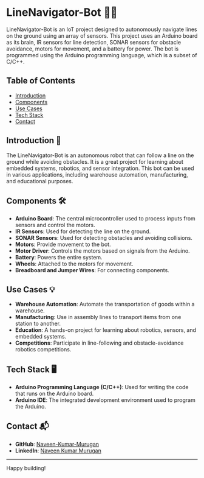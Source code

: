 # LineNavigator-Bot 🚀🤖

LineNavigator-Bot is an IoT project designed to autonomously navigate lines on the ground using an array of sensors. This project uses an Arduino board as its brain, IR sensors for line detection, SONAR sensors for obstacle avoidance, motors for movement, and a battery for power. The bot is programmed using the Arduino programming language, which is a subset of C/C++.

## Table of Contents
- [Introduction](#introduction)
- [Components](#components)
- [Use Cases](#use-cases)
- [Tech Stack](#tech-stack)
- [Contact](#contact)

## Introduction 🌟
The LineNavigator-Bot is an autonomous robot that can follow a line on the ground while avoiding obstacles. It is a great project for learning about embedded systems, robotics, and sensor integration. This bot can be used in various applications, including warehouse automation, manufacturing, and educational purposes.

## Components 🛠️
- **Arduino Board**: The central microcontroller used to process inputs from sensors and control the motors.
- **IR Sensors**: Used for detecting the line on the ground.
- **SONAR Sensors**: Used for detecting obstacles and avoiding collisions.
- **Motors**: Provide movement to the bot.
- **Motor Driver**: Controls the motors based on signals from the Arduino.
- **Battery**: Powers the entire system.
- **Wheels**: Attached to the motors for movement.
- **Breadboard and Jumper Wires**: For connecting components.

## Use Cases 💡
- **Warehouse Automation**: Automate the transportation of goods within a warehouse.
- **Manufacturing**: Use in assembly lines to transport items from one station to another.
- **Education**: A hands-on project for learning about robotics, sensors, and embedded systems.
- **Competitions**: Participate in line-following and obstacle-avoidance robotics competitions.

## Tech Stack 🖥️
- **Arduino Programming Language (C/C++)**: Used for writing the code that runs on the Arduino board.
- **Arduino IDE**: The integrated development environment used to program the Arduino.

## Contact 📬
- **GitHub**: [Naveen-Kumar-Murugan](https://github.com/Naveen-Kumar-Murugan)
- **LinkedIn**: [Naveen Kumar Murugan](https://www.linkedin.com/in/naveen-kumar-murugan-4bb973255/)

---

Happy building!

